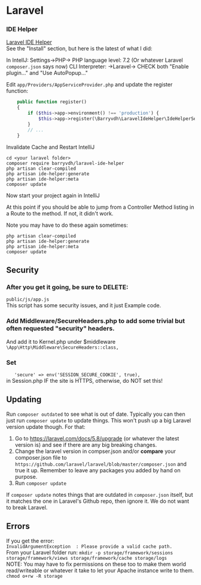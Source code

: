 # Laravel

### IDE Helper
[Laravel IDE Helper](https://github.com/barryvdh/laravel-ide-helper)  
See the "Install" section, but here is the latest of what I did:  

In IntellJ:
Settings->PHP->
    PHP language level: 7.2 (Or whatever Laravel `composer.json` says now)
    CLI Interpreter: <no interpreter>
->Laravel->
    CHECK both "Enable plugin..." and "Use AutoPopup..."
    
Edit `app/Providers/AppServiceProvider.php` and update the register function:
```php
    public function register()
    {
        if ($this->app->environment() !== 'production') {
            $this->app->register(\Barryvdh\LaravelIdeHelper\IdeHelperServiceProvider::class);
        }
        // ...
    }
```

Invalidate Cache and Restart IntelliJ
```shell script
cd <your laravel folder>
composer require barryvdh/laravel-ide-helper
php artisan clear-compiled
php artisan ide-helper:generate
php artisan ide-helper:meta
composer update
```

Now start your project again in IntelliJ

At this point if you should be able to jump from a Controller Method listing in a Route to the method. If not, it didn't work.

Note you may have to do these again sometimes:
```shell script
php artisan clear-compiled
php artisan ide-helper:generate
php artisan ide-helper:meta
composer update
```

## Security
### After you get it going, be sure to DELETE:
`public/js/app.js`  
This script has some security issues, and it just Example code.

### Add Middleware/SecureHeaders.php to add some trivial but often requested "security" headers.
And add it to Kernel.php under $middleware
`\App\Http\Middleware\SecureHeaders::class,`  

### Set  
`    'secure' => env('SESSION_SECURE_COOKIE', true),
`  
in Session.php IF the site is HTTPS,
otherwise, do NOT set this!

## Updating

Run `composer outdated` to see what is out of date.
Typically you can then just run `composer update` to update things.
This won't push up a big Laravel version update though.
For that:
1. Go to https://laravel.com/docs/5.8/upgrade (or whatever the latest version is) and see if there are any big breaking changes.
2. Change the laravel version in compser.json and/or **compare** your composer.json file to `https://github.com/laravel/laravel/blob/master/composer.json` and true it up.  Remember to leave any packages you added by hand on purpose.
3. Run `composer update`

If `composer update` notes things that are outdated in `composer.json` itself, but it matches the one in Laravel's Github repo, then ignore it. We do not want to break Laravel.

## Errors
If you get the error:  
`InvalidArgumentException  : Please provide a valid cache path.`  
From your Laravel folder run:
`mkdir -p storage/framework/sessions storage/framework/views storage/framework/cache storage/logs`  
NOTE: You may have to fix permissions on these too to make them world read/writeable or whatever it take to let your Apache instance write to them.  
`chmod o+rw -R storage`
